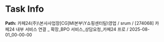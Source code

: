 # Task Info

**Path:** 카페24(주)\본사사업장\[CG]MI본부\Y쇼핑센터팀\영업 / srum / [274068] 카페24 내부 서비스 연결 _ 확장_BPO 서비스_상담요청_카페24 프로 / 2025-08-01_00-00-00

